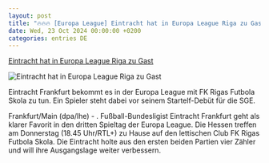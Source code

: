 ```yaml
---
layout: post
title: "🔥🔥🔥 [Europa League] Eintracht hat in Europa League Riga zu Gast"
date: Wed, 23 Oct 2024 00:00:00 +0200
categories: entries DE
---
```

[Eintracht hat in Europa League Riga zu Gast](https://www.mittelhessen.de/lokales/hessen/eintracht-hat-in-europa-league-riga-zu-gast-4081128)

![Eintracht hat in Europa League Riga zu Gast](https://img.mittelhessen.de/lokales/hessen/wbcjb9-dino-toppmoeller/alternates/OG_IMAGE_1200/dino%20toppmoeller)

Eintracht Frankfurt bekommt es in der Europa League mit FK Rigas Futbola Skola zu tun. Ein Spieler steht dabei vor seinem Startelf-Debüt für die SGE.

Frankfurt/Main (dpa/lhe) - . Fußball-Bundesligist Eintracht Frankfurt geht als klarer Favorit in den dritten Spieltag der Europa League. Die Hessen treffen am Donnerstag (18.45 Uhr/RTL+) zu Hause auf den lettischen Club FK Rigas Futbola Skola. Die Eintracht holte aus den ersten beiden Partien vier Zähler und will ihre Ausgangslage weiter verbessern.

